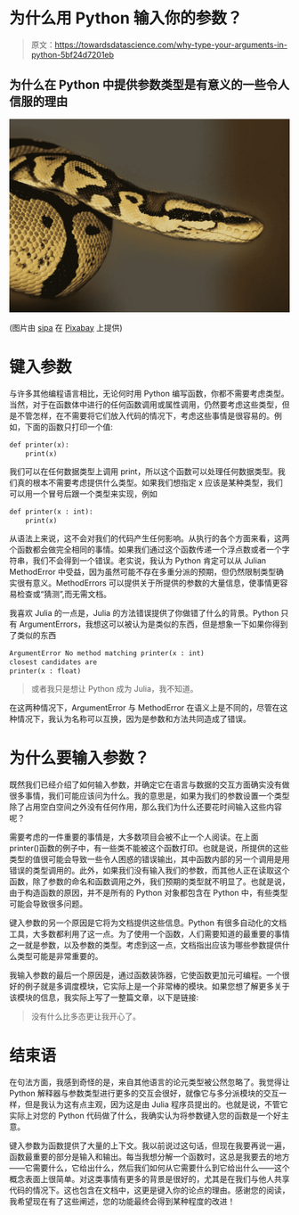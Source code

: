 # 为什么用 Python 输入你的参数？

> 原文：<https://towardsdatascience.com/why-type-your-arguments-in-python-5bf24d7201eb>

## 为什么在 Python 中提供参数类型是有意义的一些令人信服的理由

![](img/1b7ace6ab1a188b97c8436d704626ac9.png)

(图片由 [sipa](https://pixabay.com/images/id-419043/) 在 [Pixabay](http://pixabay.com) 上提供)

# 键入参数

与许多其他编程语言相比，无论何时用 Python 编写函数，你都不需要考虑类型。当然，对于在函数体中进行的任何函数调用或属性调用，仍然要考虑这些类型，但是不管怎样，在不需要将它们放入代码的情况下，考虑这些事情是很容易的。例如，下面的函数只打印一个值:

```
def printer(x):
    print(x)
```

我们可以在任何数据类型上调用 print，所以这个函数可以处理任何数据类型。我们真的根本不需要考虑提供什么类型。如果我们想指定 x 应该是某种类型，我们可以用一个冒号后跟一个类型来实现，例如

```
def printer(x : int):
    print(x)
```

从语法上来说，这不会对我们的代码产生任何影响。从执行的各个方面来看，这两个函数都会做完全相同的事情。如果我们通过这个函数传递一个浮点数或者一个字符串，我们不会得到一个错误。老实说，我认为 Python 肯定可以从 Julian MethodError 中受益，因为虽然可能不存在多重分派的预期，但仍然限制类型确实很有意义。MethodErrors 可以提供关于所提供的参数的大量信息，使事情更容易检查或“猜测”,而无需文档。

我喜欢 Julia 的一点是，Julia 的方法错误提供了你做错了什么的背景。Python 只有 ArgumentErrors，我想这可以被认为是类似的东西，但是想象一下如果你得到了类似的东西

```
ArgumentError No method matching printer(x : int)
closest candidates are
printer(x : float)
```

> 或者我只是想让 Python 成为 Julia，我不知道。

在这两种情况下，ArgumentError 与 MethodError 在语义上是不同的，尽管在这种情况下，我认为名称可以互换，因为是参数和方法共同造成了错误。

# 为什么要输入参数？

既然我们已经介绍了如何输入参数，并确定它在语言与数据的交互方面确实没有做很多事情，我们可能应该问为什么。我的意思是，如果为我们的参数设置一个类型除了占用空白空间之外没有任何作用，那么我们为什么还要花时间输入这些内容呢？

需要考虑的一件重要的事情是，大多数项目会被不止一个人阅读。在上面 printer()函数的例子中，有一些类不能被这个函数打印。也就是说，所提供的这些类型的值很可能会导致一些令人困惑的错误输出，其中函数内部的另一个调用是用错误的类型调用的。此外，如果我们没有输入我们的参数，而其他人正在读取这个函数，除了参数的命名和函数调用之外，我们预期的类型就不明显了。也就是说，由于构造函数的原因，并不是所有的 Python 对象都包含在 Python 中，有些类型可能会导致很多问题。

键入参数的另一个原因是它将为文档提供这些信息。Python 有很多自动化的文档工具，大多数都利用了这一点。为了使用一个函数，人们需要知道的最重要的事情之一就是参数，以及参数的类型。考虑到这一点，文档指出应该为哪些参数提供什么类型可能是非常重要的。

我输入参数的最后一个原因是，通过函数装饰器，它使函数更加元可编程。一个很好的例子就是多调度模块，它实际上是一个非常棒的模块。如果您想了解更多关于该模块的信息，我实际上写了一整篇文章，以下是链接:

[](/flawless-parametric-polymorphism-in-python-with-multipledispatch-f26b75d69c5f)  

> 没有什么比多态更让我开心了。

# 结束语

在句法方面，我感到奇怪的是，来自其他语言的论元类型被公然忽略了。我觉得让 Python 解释器与参数类型进行更多的交互会很好，就像它与多分派模块的交互一样，但是我认为这有点主观，因为这是由 Julia 程序员提出的。也就是说，不管它实际上对您的 Python 代码做了什么，我确实认为将参数键入您的函数是一个好主意。

键入参数为函数提供了大量的上下文。我以前说过这句话，但现在我要再说一遍，函数最重要的部分是输入和输出。每当我想分解一个函数时，这总是我要去的地方——它需要什么，它给出什么，然后我们如何从它需要什么到它给出什么——这个概念表面上很简单。对这类事情有更多的背景是很好的，尤其是在我们与他人共享代码的情况下。这也包含在文档中，这更是键入你的论点的理由。感谢您的阅读，我希望现在有了这些阐述，您的功能最终会得到某种程度的改进！